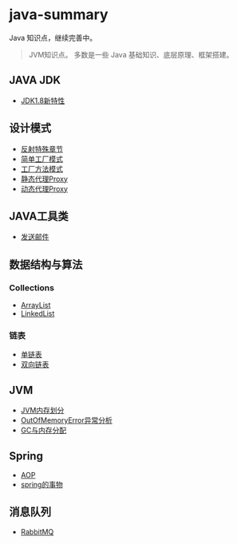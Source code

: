 # java-summary
Java 知识点，继续完善中。

> JVM知识点。
> 多数是一些 Java 基础知识、底层原理、框架搭建。

## JAVA JDK
- [JDK1.8新特性](java/src/jdk18/Stream.java)

## 设计模式

- [反射特殊章节](MD/java/reflex.MD)
- [简单工厂模式](MD/java/SimpleFactory.MD)
- [工厂方法模式](MD/java/FactoryMethod.MD)
- [静态代理Proxy](MD/java/StaticProxy.MD)
- [动态代理Proxy](MD/java/DynamicProxy.MD)

## JAVA工具类

- [发送邮件](Util/src/util/SendMailUtil.java)

## 数据结构与算法

### Collections

- [ArrayList](MD/Collections/ArrayList.md)
- [LinkedList](MD/Collections/LinkedList.md)

### 链表

- [单链表](java/src/structure/node/Node.java)
- [双向链表](java/src/structure/node/DoubleNode.java)

## JVM
- [JVM内存划分](MD/jvm/JVMMemory.md)
- [OutOfMemoryError异常分析](MD/jvm/OutOfMemoryError.md)
- [GC与内存分配](MD/jvm/JVMGC.md)

## Spring

- [AOP](MD/Spring/AOP.MD)
- [spring的事物](MD/Spring/SpringThing.MD)

## 消息队列
- [RabbitMQ](MD/mq/RabbitMQ.md)